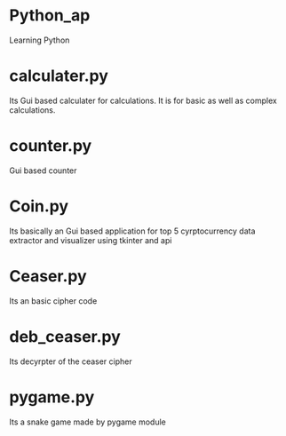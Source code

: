 # Python_ap
Learning Python

# calculater.py 
Its Gui based calculater for calculations. It is for basic as well as complex calculations.

# counter.py
Gui based counter

# Coin.py  
 Its basically an Gui based application for top 5 cyrptocurrency data extractor and visualizer using tkinter and api
 
 # Ceaser.py 
  Its an basic cipher code
  
  # deb_ceaser.py
  Its decyrpter of the ceaser cipher
  
 # pygame.py 
 Its a snake game made by pygame module
